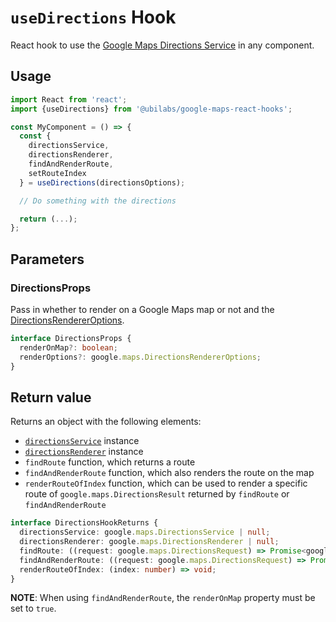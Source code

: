 # `useDirections` Hook

React hook to use the [Google Maps Directions Service](https://developers.google.com/maps/documentation/javascript/reference/directions) in any component.

## Usage

```jsx
import React from 'react';
import {useDirections} from '@ubilabs/google-maps-react-hooks';

const MyComponent = () => {
  const {
    directionsService,
    directionsRenderer,
    findAndRenderRoute,
    setRouteIndex
  } = useDirections(directionsOptions);

  // Do something with the directions

  return (...);
};
```

## Parameters

### DirectionsProps

Pass in whether to render on a Google Maps map or not and the [DirectionsRendererOptions](https://developers.google.com/maps/documentation/javascript/reference/directions#DirectionsRendererOptions).

```TypeScript
interface DirectionsProps {
  renderOnMap?: boolean;
  renderOptions?: google.maps.DirectionsRendererOptions;
}
```

## Return value

Returns an object with the following elements:
- [`directionsService`](https://developers.google.com/maps/documentation/javascript/reference/directions#DirectionsService) instance
- [`directionsRenderer`](https://developers.google.com/maps/documentation/javascript/reference/directions#DirectionsRenderer) instance
- `findRoute` function, which returns a route
- `findAndRenderRoute` function, which also renders the route on the map
- `renderRouteOfIndex` function, which can be used to render a specific route of `google.maps.DirectionsResult` returned by `findRoute` or `findAndRenderRoute`

```TypeScript
interface DirectionsHookReturns {
  directionsService: google.maps.DirectionsService | null;
  directionsRenderer: google.maps.DirectionsRenderer | null;
  findRoute: ((request: google.maps.DirectionsRequest) => Promise<google.maps.DirectionsResult>) | null;
  findAndRenderRoute: ((request: google.maps.DirectionsRequest) => Promise<google.maps.DirectionsResult>) | null;
  renderRouteOfIndex: (index: number) => void;
}
```

**NOTE**:
When using `findAndRenderRoute`, the `renderOnMap` property must be set to `true`.
